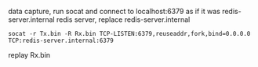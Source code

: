 data capture, run socat and connect to localhost:6379 as if it was redis-server.internal redis server, replace redis-server.internal
```
socat -r Tx.bin -R Rx.bin TCP-LISTEN:6379,reuseaddr,fork,bind=0.0.0.0 TCP:redis-server.internal:6379
```

replay Rx.bin


